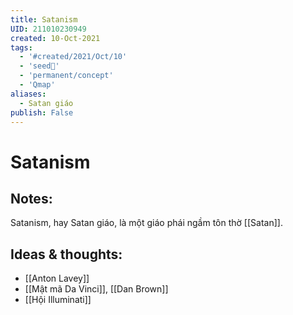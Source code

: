 ```yaml
---
title: Satanism
UID: 211010230949
created: 10-Oct-2021
tags:
  - '#created/2021/Oct/10'
  - 'seed🥜'
  - 'permanent/concept'
  - 'Qmap'
aliases:
  - Satan giáo
publish: False
---
```

# Satanism

## Notes:
Satanism, hay Satan giáo, là một giáo phái ngầm tôn thờ [[Satan]].

## Ideas & thoughts:
- [[Anton Lavey]]
- [[Mật mã Da Vinci]], [[Dan Brown]]
- [[Hội Illuminati]]

